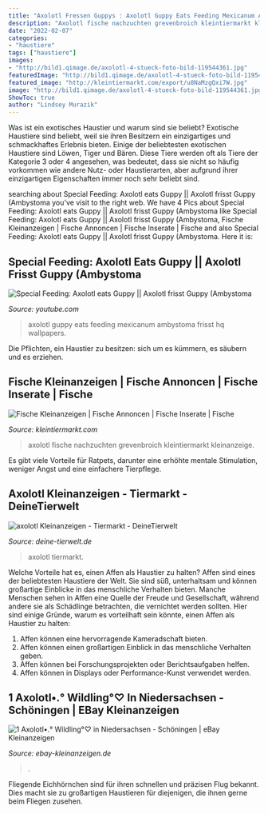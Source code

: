 ```yaml
---
title: "Axolotl Fressen Guppys : Axolotl Guppy Eats Feeding Mexicanum Ambystoma Frisst Hq Wallpapers"
description: "Axolotl fische nachzuchten grevenbroich kleintiermarkt kleinanzeige"
date: "2022-02-07"
categories:
- "haustiere"
tags: ["haustiere"]
images:
- "http://bild1.qimage.de/axolotl-4-stueck-foto-bild-119544361.jpg"
featuredImage: "http://bild1.qimage.de/axolotl-4-stueck-foto-bild-119544361.jpg"
featured_image: "http://kleintiermarkt.com/export/u8NaMzgQxi7W.jpg"
image: "http://bild1.qimage.de/axolotl-4-stueck-foto-bild-119544361.jpg"
ShowToc: true
author: "Lindsey Murazik"
---
```



Was ist ein exotisches Haustier und warum sind sie beliebt?
Exotische Haustiere sind beliebt, weil sie ihren Besitzern ein einzigartiges und schmackhaftes Erlebnis bieten. Einige der beliebtesten exotischen Haustiere sind Löwen, Tiger und Bären. Diese Tiere werden oft als Tiere der Kategorie 3 oder 4 angesehen, was bedeutet, dass sie nicht so häufig vorkommen wie andere Nutz- oder Haustierarten, aber aufgrund ihrer einzigartigen Eigenschaften immer noch sehr beliebt sind.

	

		
searching about Special Feeding: Axolotl eats Guppy || Axolotl frisst Guppy (Ambystoma you've visit to the right web. We have 4 Pics about Special Feeding: Axolotl eats Guppy || Axolotl frisst Guppy (Ambystoma like Special Feeding: Axolotl eats Guppy || Axolotl frisst Guppy (Ambystoma, Fische Kleinanzeigen | Fische Annoncen | Fische Inserate | Fische and also Special Feeding: Axolotl eats Guppy || Axolotl frisst Guppy (Ambystoma. Here it is:
		
    
## Special Feeding: Axolotl Eats Guppy || Axolotl Frisst Guppy (Ambystoma

<img loading=lazy src="https://i.ytimg.com/vi/npoiPTaibFM/maxresdefault.jpg" onerror="this.onerror=null;this.src='https://tse2.mm.bing.net/th?id=OIP.9uX5tybRhd1dGDdjTecISgHaEK&amp;pid=15.1';" alt="Special Feeding: Axolotl eats Guppy || Axolotl frisst Guppy (Ambystoma">

_Source: youtube.com_

>axolotl guppy eats feeding mexicanum ambystoma frisst hq wallpapers. 

	

Die Pflichten, ein Haustier zu besitzen: sich um es kümmern, es säubern und es erziehen.

    
## Fische Kleinanzeigen | Fische Annoncen | Fische Inserate | Fische

<img loading=lazy src="http://kleintiermarkt.com/export/u8NaMzgQxi7W.jpg" onerror="this.onerror=null;this.src='https://tse4.mm.bing.net/th?id=OIP.C3lK-gPFT9w7jLYu6LK9BwHaFj&amp;pid=15.1';" alt="Fische Kleinanzeigen | Fische Annoncen | Fische Inserate | Fische">

_Source: kleintiermarkt.com_

>axolotl fische nachzuchten grevenbroich kleintiermarkt kleinanzeige. 

	

Es gibt viele Vorteile für Ratpets, darunter eine erhöhte mentale Stimulation, weniger Angst und eine einfachere Tierpflege.

    
## Axolotl Kleinanzeigen - Tiermarkt - DeineTierwelt

<img loading=lazy src="http://bild1.qimage.de/axolotl-4-stueck-foto-bild-119544361.jpg" onerror="this.onerror=null;this.src='https://tse2.mm.bing.net/th?id=OIP.C8OhBxc4vu7d-q5dPRgXVwHaFj&amp;pid=15.1';" alt="axolotl Kleinanzeigen - Tiermarkt - DeineTierwelt">

_Source: deine-tierwelt.de_

>axolotl tiermarkt. 

	

Welche Vorteile hat es, einen Affen als Haustier zu halten?
Affen sind eines der beliebtesten Haustiere der Welt. Sie sind süß, unterhaltsam und können großartige Einblicke in das menschliche Verhalten bieten. Manche Menschen sehen in Affen eine Quelle der Freude und Gesellschaft, während andere sie als Schädlinge betrachten, die vernichtet werden sollten. Hier sind einige Gründe, warum es vorteilhaft sein könnte, einen Affen als Haustier zu halten:
1) Affen können eine hervorragende Kameradschaft bieten.
2) Affen können einen großartigen Einblick in das menschliche Verhalten geben.
3) Affen können bei Forschungsprojekten oder Berichtsaufgaben helfen.
4) Affen können in Displays oder Performance-Kunst verwendet werden.

    
## 1 Axolotl•.° Wildling°♡ In Niedersachsen - Schöningen | EBay Kleinanzeigen

<img loading=lazy src="https://i.ebayimg.com/00/s/MTYwMFg5MDA=/z/Xu0AAOSw2zpfnzgb/$_57.JPG" onerror="this.onerror=null;this.src='https://tse4.mm.bing.net/th?id=OIP.J4J8NSozIGNrZB3PaeVf7QHaNK&amp;pid=15.1';" alt="1 Axolotl•.° Wildling°♡ in Niedersachsen - Schöningen | eBay Kleinanzeigen">

_Source: ebay-kleinanzeigen.de_

>. 

	

Fliegende Eichhörnchen sind für ihren schnellen und präzisen Flug bekannt. Dies macht sie zu großartigen Haustieren für diejenigen, die ihnen gerne beim Fliegen zusehen.

